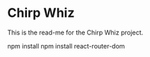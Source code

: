 # Chirp Whiz

This is the read-me for the Chirp Whiz project.

npm install
npm install react-router-dom
